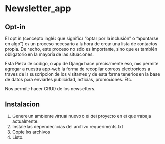 # Newsletter_app

## Opt-in  
El opt in (concepto inglés que significa “optar por la inclusión” o “apuntarse en algo”) es un proceso necesario a la hora de crear una lista de contactos propia. 
De hecho, este proceso no sólo es importante, sino que es también obligatorio en la mayoría de las situaciones.

Esta Pieza de codigo, o app de Django hace precisamente eso, nos permite agregar a nuestra app-web la forma de recopilar correos electronicos a traves de la suscripcion 
de los visitantes y de esta forma tenerlos en la base de datos para enviarles publicidad, noticias, promociones. Etc.

Nos permite hacer CRUD de los newsletters. 

## Instalacion

1. Genere un ambiente virtual nuevo o el del proyecto en el que trabaja actualmente.
2. Instale las dependecncias del archivo requeriments.txt
3. Copie los archivos
4. Listo.
